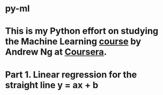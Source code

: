 # py-ml
# This is my Python effort on studying the Machine Learning [course](https://www.coursera.org/learn/machine-learning) by Andrew Ng at [Coursera](https://www.coursera.org). 

# Part 1. Linear regression for the straight line y = ax + b
